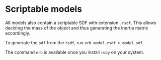 Scriptable models
=================

All models also contain a scriptable SDF with extension `.rsdf`. This allows deciding the mass of the object and thus generating the inertia matrix accordingly.

To generate the `sdf` from the `rsdf`, run `erb model.rsdf > model.sdf`.

The command `erb` is available once you install `ruby` on your system.

